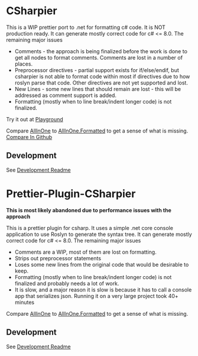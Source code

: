 # CSharpier
This is a WIP prettier port to .net for formatting c# code. It is NOT production ready.
It can generate mostly correct code for c# <= 8.0. The remaining major issues
- Comments - the approach is being finalized before the work is done to get all nodes to format comments. Comments are lost in a number of places.
- Preprocessor directives - partial support exists for if/else/endif, but csharpier is not able to format code within most if directives due to how roslyn parse that code. Other directives are not yet supported and lost.
- New Lines - some new lines that should remain are lost - this will be addressed as comment support is added.
- Formatting (mostly when to line break/indent longer code) is not finalized.

Try it out at [Playground](https://csharpier.bnt-studios.com)

Compare [AllInOne](./CSharpier/CSharpier.Tests/Samples/AllInOne.cst) to [AllInOne.Formatted](./CSharpier/CSharpier.Tests/prettier-plugin-csharpier/Samples/AllInOne.Formatted.cs) to get a sense of what is missing. [Compare In Github](https://github.com/belav/csharpier/compare/master...progress)

## Development
See [Development Readme](./CSharpier/README.md)

# Prettier-Plugin-CSharpier

**This is most likely abandoned due to performance issues with the approach**

This is a prettier plugin for csharp. It uses a simple .net core console application to use Roslyn to generate the syntax tree. 
It can generate mostly correct code for c# <= 8.0. The remaining major issues
- Comments are a WIP, most of them are lost on formatting.
- Strips out preprocessor statements
- Loses some new lines from the original code that would be desirable to keep.
- Formatting (mostly when to line break/indent longer code) is not finalized and probably needs a lot of work.
- It is slow, and a major reason it is slow is because it has to call a console app that serializes json. Running it on a very large project took 40+ minutes

Compare [AllInOne](./prettier-plugin-csharpier/Samples/AllInOne.cs) to [AllInOne.Formatted](./prettier-plugin-csharpier/Samples/AllInOne.Formatted.cs) to get a sense of what is missing.

## Development
See [Development Readme](./prettier-plugin-csharpier/README.md)
